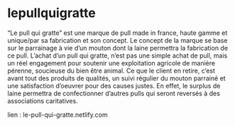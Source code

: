 # lepullquigratte

“Le pull qui gratte” est une marque de pull made in france, haute gamme et unique/par sa fabrication et son concept.
Le concept de la marque se base sur le parrainage à vie d’un mouton dont la laine permettra la fabrication de ce pull. 
L’achat d’un pull qui gratte, n’est pas une simple achat de pull, mais un réel engagement pour soutenir une exploitation agricole de manière pérenne, soucieuse du bien être animal.
Ce que le client en retire, c’est avant tout des produits de qualités, un suivi régulier du mouton parrainé et une satisfaction d’oeuvrer pour des causes justes. En effet, le surplus de laine permettra de confectionner d’autres pulls qui seront reversés à des associations caritatives.

lien : le-pull-qui-gratte.netlify.com
